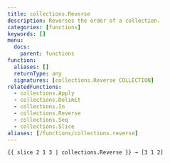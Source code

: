 ```yaml
---
title: collections.Reverse
description: Reverses the order of a collection.
categories: [functions]
keywords: []
menu:
  docs:
    parent: functions
function:
  aliases: []
  returnType: any
  signatures: [collections.Reverse COLLECTION]
relatedFunctions:
  - collections.Apply
  - collections.Delimit
  - collections.In
  - collections.Reverse
  - collections.Seq
  - collections.Slice
aliases: [/functions/collections.reverse]
---
```



```go-html-template
{{ slice 2 1 3 | collections.Reverse }} → [3 1 2]
```
